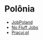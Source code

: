 # Polônia

* [JobPoland](https://job-poland.com)
* [No Fluff Jobs](https://nofluffjobs.com)
* [Pracuj.pl](https://www.pracuj.pl)